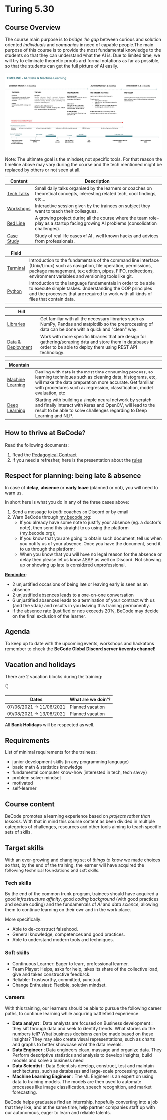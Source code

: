 # Turing 5.30 

## Course Overview

The course main purpose is to *bridge the gap* between curious and solution oriented *individuals* and *companies* in need of capable people.The main purpose of this course is to provide the most fundamental knowledge to the students so that they can understand what the AI is. Due to limited time, we will try to eliminate theoretic proofs and formal notations as far as possible, so that the students can get the full picture of AI easily.


![Timeline](assets/becode_pedagogy_timeline_ai.jpg)

Note: The ultimate goal is the mindset, not specific tools. For that reason the timeline above may vary during the course and the tech mentioned might be replaced by others or not seen at all.

| Content | Description |
|---|---|
| [Tech Talks](https://github.com/becodeorg/The-Watch)| Small daily talks organised by the learners or coaches on theoretical concepts, interesting related tech, cool findings, etc… |
| [Workshops](https://github.com/becodeorg/The-Watch)| Interactive session given by the trainees on subject they want to teach their colleagues. |
| [Red Line](https://github.com/becodeorg/The-Watch) | A growing project during all the course where the team role-play as a startup facing growing AI problems (consolidation challenges). |
| [Case Study](https://github.com/becodeorg/The-Watch) |Study of real life cases of AI , well known hacks and advices from professionals.|

| Field |  |
|---|---|
| [Terminal](https://github.com/becodeorg/The-Watch)| Introduction to the fundamentals of the command line interface (Unix/Linux) such as navigation, file operation, permissions, package management, text edition, pipes, FIFO, redirections, environment variables and versioning tools like git.|
| [Python](https://github.com/becodeorg/The-Watch)| Introduction to the language fundamentals in order to be able to execute simple taskes. Understanding the OOP principles and the processes that are required to work with all kinds of files that contain data. |

| Hill |  |
|---|---|
| [Libraries](https://github.com/becodeorg/The-Watch)| Get familiar with all the necessary libraries such as NumPy, Pandas and matplotlib so the preprocessing of data can be done with a quick and "clean" way.|
| [Data & Deployment](https://github.com/becodeorg/The-Watch)| Work with more specific libraries that are design for gathering/scraping data and store them in databases in order to be able to deploy them using REST API technology.|


| Mountain |  |
|---|---|
| [Machine Learning](https://github.com/becodeorg/The-Watch)| Dealing with data is the most time consuming process, so learning techniques such as cleaning data, histograms, etc, will make the data preparation more accurate. Get familiar with procedures such as regression, classification, model evaluation, etc   |
| [Deep Learning](https://github.com/becodeorg/The-Watch)| Starting with building a simple neural network by scratch and finally interact with Keras and OpenCV, will lead to the result to be able to solve challenges regarding to Deep Learning and NLP.  |


## How to thrive at BeCode?

Read the following documents:

1. Read the [Pedagogical Contract](https://github.com/becodeorg/BeCode/blob/master/educationalcontractAI.md)
2. If you need a refresher, here is the presentation about the [rules](https://docs.google.com/presentation/d/1amJUYlbBJ3JWmU6lf0GZU0CgnfoFhcieBhM-y6ODHxs/edit#slide=id.p1)


## Respect for planning: being late & absence

In case of **delay**, **absence** or **early leave** (planned or not), you will need to warn us.

In short here is what you do in any of the three cases above:

1. Send a message to _both_ coaches on Discord or by email
2. Warn BeCode through [my.becode.org](https://my.becode.org/):
   - If you already have some note to justify your absence (eg. a doctor's note), then send this straight to us using the platform (my.becode.org);
   - If you know that you are going to obtain such document, tell us when you notify us of your absence. Once you have the document, send it to us through the platform;
   - When you know that you will have no legal reason for the absence or delay then please let us know <abbr title="As Soon As Possible">ASAP</abbr> as well on Discord. Not showing up or showing up late is considered unprofessional.

**[Reminder](https://github.com/becodeorg/BeCode/blob/master/educationalcontractAI.md#sanctions)**:

- 2 unjustified occasions of being late or leaving early is seen as an absence
- 2 unjustified absences leads to a one-on-one conversation
- 6 unjustified absences leads to a termination of your contract with us {and the vdab} and results in you leaving this training permanently.
- If the absence rate (justified or not) exceeds 20%, BeCode may decide on the final exclusion of the learner.

## Agenda

To keep up to date with the upcoming events, workshops and hackatons remember to check the **BeCode Global Discord server #events channel**!

## Vacation and holidays

There are 2 vacation blocks during the training: 

👇

| Dates                        | What are we doin'? |
| ---------------------------- | ------------------ |
| 07/06/2021 -> 11/06/2021     | Planned vacation   |
| 09/08/2021 -> 13/08/2021 | Planned vacation   |

All **Bank Holidays** will be respected as well.

## Requirements

List of minimal requirements for the trainees:

- junior development skills (in any programming language)
- basic math & statistics knowledge 
- fundamental computer know-how (interested in tech, tech savvy)
- problem solver mindset
- motivated
- self-learner

## Course content

BeCode promotes a learning experience based on *projects rather than lessons*.
With that in mind this course content as been divided in multiple categories of
challenges, resources and other tools aiming to teach specific sets of skills.

## Target skills

With an ever-growing and changing set of _things to know_ we made choices so
that, by the end of the training, the learner will have acquired the following
technical foundations and soft skills.

### Tech skills

By the end of the common trunk program, trainees should have acquired a good
*infrastructure affinity*, good *coding background* (with good practices and
secure coding) and the fundamentals of *ΑΙ* and *data science*, allowing them to continue
learning on their own and in the work place.

More specifically:

- Able to de-construct falsehood.
- General knowledge, competences and good practices.
- Able to understand modern tools and techniques.

### Soft skills

- Continuous Learner: Eager to learn, professional learner.
- Team Player: Helps, asks for help, takes its share of the collective load,
	give and takes constructive feedback.
- Reliable: Trustworthy, committed, punctual.
- Change Enthusiast: Flexible, solution mindset.

### Careers
With this training, our learners should be able to pursue the following career paths, to continue learning while acquiring battlefield experience:

- **Data analyst**  : Data analysts are focused on Business development : they sift through data and seek to identify trends. What stories do the numbers tell? What business decisions can be made based on these insights? They may also create visual representations, such as charts and graphs to better showcase what the data reveals.
- **Data Engineer** : Data engineers clean, massage and organize data. They Perform descriptive statistics and analysis to develop insights, build models and solve a business need. 
- **Data Scientist** :  Data Scientists develop, construct, test and maintain architectures, such as databases and large-scale processing systems.
- **Machine Learning Engineer** : The ML Engineer is an expert on using data to training models. The models are then used to automate processes like image classification, speech recognition, and market forecasting.


BeCode helps graduates find an internship, hopefully converting into a job that they like, and at the same time, help partner companies staff up with our autonomous, eager to learn and reliable talents.

